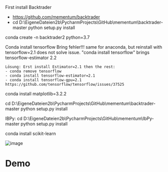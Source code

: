 First install Backtrader
- https://github.com/mementum/backtrader
- cd D:\EigeneDateien2b\PycharmProjects\GitHub\mementum\backtrader-master
python setup.py install


conda create -n backtrader2 python=3.7
	

Conda install tensorflow Bring fehler!!!
	same for anaconda, but reinstall with tensorflow=2.1 does not solve issue.
	"conda install tensorflow" brings tensorflow-estimator 2.2
	
	Lösung: Erst install Estimator=2.1 then the rest:
	- conda remove tensorflow
	- conda install tensorflow-estimator=2.1
	- conda install tensorflow-gpu=2.1
	https://github.com/tensorflow/tensorflow/issues/37525
	
	
	
	

conda install matplotlib=3.2.2
	
	
cd D:\EigeneDateien2b\PycharmProjects\GitHub\mementum\backtrader-master
python setup.py install
	

IBPy:
cd D:\EigeneDateien2b\PycharmProjects\GitHub\mementum\IbPy-master
python setup.py install
	

conda install scikit-learn
	

![image](https://github.com/user-attachments/assets/45671b2b-f37d-42fc-a45b-3a3e8ffbdae8)
# Demo

